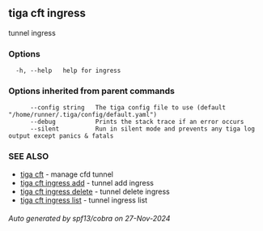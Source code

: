 ## tiga cft ingress

tunnel ingress

### Options

```
  -h, --help   help for ingress
```

### Options inherited from parent commands

```
      --config string   The tiga config file to use (default "/home/runner/.tiga/config/default.yaml")
      --debug           Prints the stack trace if an error occurs
      --silent          Run in silent mode and prevents any tiga log output except panics & fatals
```

### SEE ALSO

* [tiga cft](tiga_cft.md)	 - manage cfd tunnel
* [tiga cft ingress add](tiga_cft_ingress_add.md)	 - tunnel add ingress
* [tiga cft ingress delete](tiga_cft_ingress_delete.md)	 - tunnel delete ingress
* [tiga cft ingress list](tiga_cft_ingress_list.md)	 - tunnel ingress list

###### Auto generated by spf13/cobra on 27-Nov-2024
